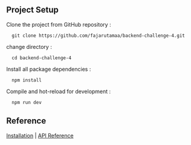 ## Project Setup
Clone the project from GitHub repository :

      git clone https://github.com/fajarutamaa/backend-challenge-4.git
      
change directory :

      cd backend-challenge-4

Install all package dependencies :

      npm install

Compile and hot-reload for development :

      npm run dev
      
## Reference
[Installation](https://www.npmjs.com/package/express) | [API Reference](https://expressjs.com/en/4x/api.html#app)